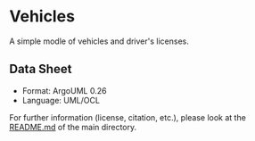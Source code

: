 # Vehicles
A simple modle of vehicles and driver's licenses.

## Data Sheet
* Format:               ArgoUML 0.26
* Language:             UML/OCL

For further information (license, citation, etc.), please look at the [README.md](../)
of the main directory. 
